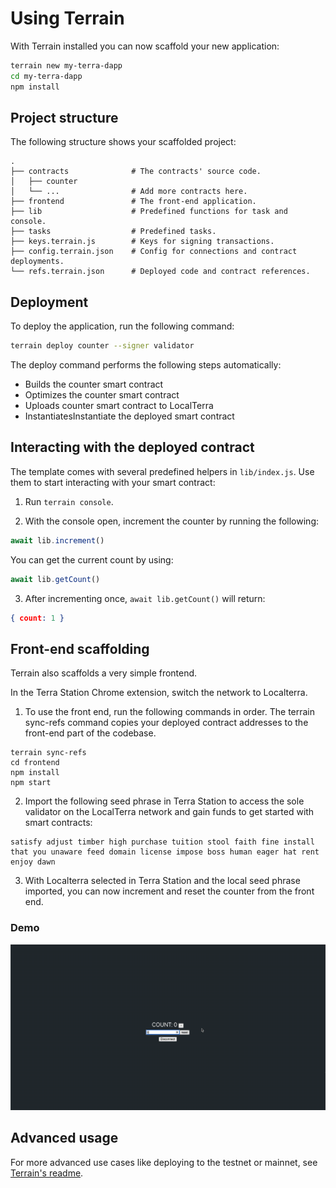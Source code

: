 # Using Terrain

With Terrain installed you can now scaffold your new application:

```sh
terrain new my-terra-dapp
cd my-terra-dapp
npm install
```

## Project structure

The following structure shows your scaffolded project:

```
.
├── contracts              # The contracts' source code.
│   ├── counter
│   └── ...                # Add more contracts here.
├── frontend               # The front-end application.
├── lib                    # Predefined functions for task and console.
├── tasks                  # Predefined tasks.
├── keys.terrain.js        # Keys for signing transactions.
├── config.terrain.json    # Config for connections and contract deployments.
└── refs.terrain.json      # Deployed code and contract references.
```

## Deployment

To deploy the application, run the following command: 

```sh
terrain deploy counter --signer validator
```

The deploy command performs the following steps automatically:

* Builds the counter smart contract
* Optimizes the counter smart contract
* Uploads counter smart contract to LocalTerra
* InstantiatesInstantiate the deployed smart contract

## Interacting with the deployed contract

The template comes with several predefined helpers in `lib/index.js`. Use them to start interacting with your smart contract:

1. Run `terrain console`.

2. With the console open, increment the counter by running the following:

```JavaScript
await lib.increment()
```

You can get the current count by using:

```JavaScript
await lib.getCount()
```

3. After incrementing once, `await lib.getCount()` will return:

```JSON
{ count: 1 }
```

## Front-end scaffolding

Terrain also scaffolds a very simple frontend.

In the Terra Station Chrome extension, switch the network to Localterra.

1. To use the front end, run the following commands in order. The terrain sync-refs command copies your deployed contract addresses to the front-end part of the codebase.

```
terrain sync-refs
cd frontend
npm install
npm start
```

2. Import the following seed phrase in Terra Station to access the sole validator on the LocalTerra network and gain funds to get started with smart contracts:

```
satisfy adjust timber high purchase tuition stool faith fine install that you unaware feed domain license impose boss human eager hat rent enjoy dawn
```

3. With Localterra selected in Terra Station and the local seed phrase imported, you can now increment and reset the counter from the front end.

### Demo

![](/img/tut_counter.gif)

## Advanced usage

For more advanced use cases  like deploying to the testnet or mainnet, see [Terrain's readme](https://github.com/iboss-ptk/terrain#readme).
